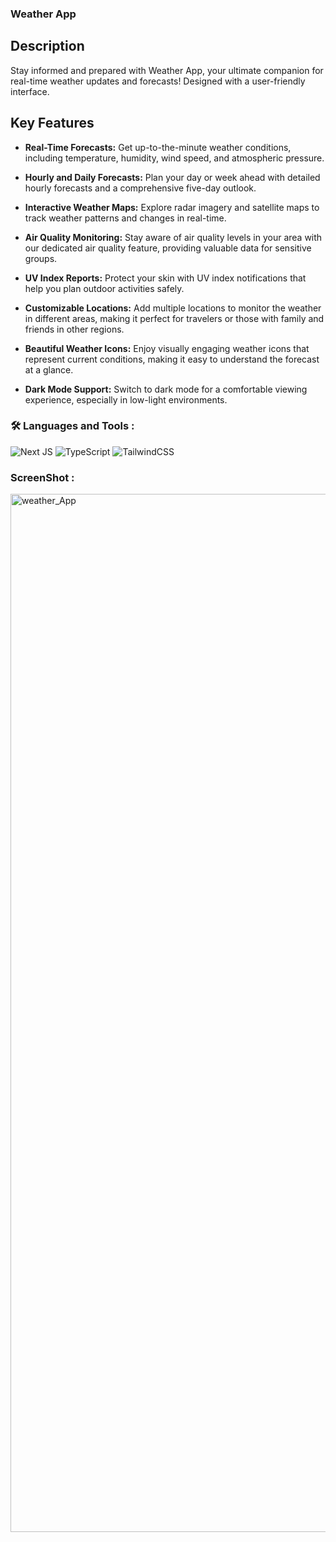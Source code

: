 ### Weather App

## Description

Stay informed and prepared with Weather App, your ultimate companion for real-time weather updates and forecasts! Designed with a user-friendly interface.

## Key Features

- **Real-Time Forecasts:** Get up-to-the-minute weather conditions, including temperature, humidity, wind speed, and atmospheric pressure.
  
- **Hourly and Daily Forecasts:** Plan your day or week ahead with detailed hourly forecasts and a comprehensive five-day outlook.

- **Interactive Weather Maps:** Explore radar imagery and satellite maps to track weather patterns and changes in real-time.

- **Air Quality Monitoring:** Stay aware of air quality levels in your area with our dedicated air quality feature, providing valuable data for sensitive groups.

- **UV Index Reports:** Protect your skin with UV index notifications that help you plan outdoor activities safely.

- **Customizable Locations:** Add multiple locations to monitor the weather in different areas, making it perfect for travelers or those with family and friends in other regions.

- **Beautiful Weather Icons:** Enjoy visually engaging weather icons that represent current conditions, making it easy to understand the forecast at a glance.

- **Dark Mode Support:** Switch to dark mode for a comfortable viewing experience, especially in low-light environments.

### :hammer_and_wrench: Languages and Tools :
![Next JS](https://img.shields.io/badge/Next-black?style=for-the-badge&logo=next.js&logoColor=white)
![TypeScript](https://img.shields.io/badge/TypeSctipt-316192?style=for-the-badge&logo=typescript&logoColor=white)
![TailwindCSS](https://img.shields.io/badge/tailwindcss-%2338B2AC.svg?style=for-the-badge&logo=tailwind-css&logoColor=white)

### ScreenShot :
<img width="1661" alt="weather_App" src="https://github.com/user-attachments/assets/d854d62c-ed1d-42f1-80a3-a98002a50e45">